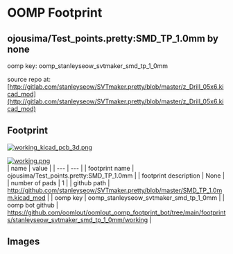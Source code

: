 # OOMP Footprint  
## ojousima/Test_points.pretty:SMD_TP_1.0mm  by none  
  
oomp key: oomp_stanleyseow_svtmaker_smd_tp_1_0mm  
  
source repo at: [http://gitlab.com/stanleyseow/SVTmaker.pretty/blob/master/z_Drill_05x6.kicad_mod](http://gitlab.com/stanleyseow/SVTmaker.pretty/blob/master/z_Drill_05x6.kicad_mod)  
## Footprint  
  
[![working_kicad_pcb_3d.png](working_kicad_pcb_3d_600.png)](working_kicad_pcb_3d.png)  
  
[![working.png](working_600.png)](working.png)  
| name | value | 
| --- | --- | 
| footprint name | ojousima/Test_points.pretty:SMD_TP_1.0mm | 
| footprint description | None | 
| number of pads | 1 | 
| github path | http://github.com/stanleyseow/SVTmaker.pretty/blob/master/SMD_TP_1.0mm.kicad_mod | 
| oomp key | oomp_stanleyseow_svtmaker_smd_tp_1_0mm | 
| oomp bot github | https://github.com/oomlout/oomlout_oomp_footprint_bot/tree/main/footprints/stanleyseow_svtmaker_smd_tp_1_0mm/working | 
## Images  
